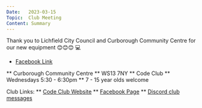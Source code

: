 ```yaml
---
Date:   2023-03-15
Topic:  Club Meeting
Content: Summary
---
```

Thank you to Lichfield City Council and Curborough Community Centre for our new equipment 😊😊😊 💻

* [Facebook Link](https://www.facebook.com/720665616418529/posts/719794693172288)


** Curborough Community Centre
** WS13 7NY
** Code Club
** Wednesdays 5:30 - 6:30pm
** 7 - 15 year olds welcome

Club Links:
** [Code Club Website](https://lichfield-code-club.github.io/)
** [Facebook Page](https://www.facebook.com/LichfieldCoders)
** [Discord club messages](https://discord.gg/szz6xGK)
